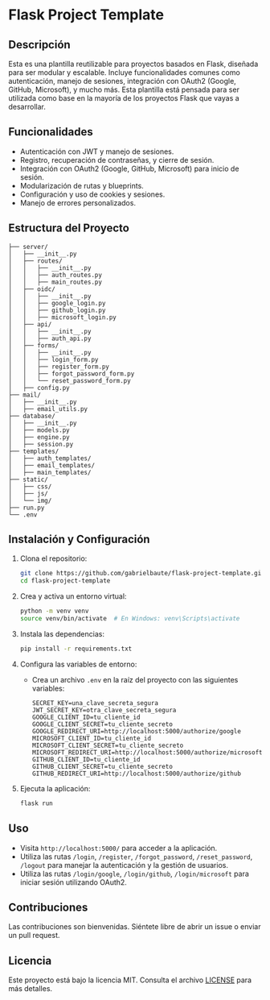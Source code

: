 # Flask Project Template

## Descripción
Esta es una plantilla reutilizable para proyectos basados en Flask, diseñada para ser modular y escalable. Incluye funcionalidades comunes como autenticación, manejo de sesiones, integración con OAuth2 (Google, GitHub, Microsoft), y mucho más. Esta plantilla está pensada para ser utilizada como base en la mayoría de los proyectos Flask que vayas a desarrollar.

## Funcionalidades
- Autenticación con JWT y manejo de sesiones.
- Registro, recuperación de contraseñas, y cierre de sesión.
- Integración con OAuth2 (Google, GitHub, Microsoft) para inicio de sesión.
- Modularización de rutas y blueprints.
- Configuración y uso de cookies y sesiones.
- Manejo de errores personalizados.

## Estructura del Proyecto
```
├── server/
│   ├── __init__.py
│   ├── routes/
│   │   ├── __init__.py
│   │   ├── auth_routes.py
│   │   ├── main_routes.py
│   ├── oidc/
│   │   ├── __init__.py
│   │   ├── google_login.py
│   │   ├── github_login.py
│   │   ├── microsoft_login.py
│   ├── api/
│   │   ├── __init__.py
│   │   ├── auth_api.py
│   ├── forms/
│   │   ├── __init__.py
│   │   ├── login_form.py
│   │   ├── register_form.py
│   │   ├── forgot_password_form.py
│   │   └── reset_password_form.py
│   ├── config.py
├── mail/
│   ├── __init__.py
│   ├── email_utils.py
├── database/
│   ├── __init__.py
│   ├── models.py
│   ├── engine.py
│   ├── session.py
├── templates/
│   ├── auth_templates/
│   ├── email_templates/
│   ├── main_templates/
├── static/
│   ├── css/
│   ├── js/
│   └── img/
├── run.py
└── .env
```

## Instalación y Configuración
1. Clona el repositorio:
    ```sh
    git clone https://github.com/gabrielbaute/flask-project-template.git
    cd flask-project-template
    ```

2. Crea y activa un entorno virtual:
    ```sh
    python -m venv venv
    source venv/bin/activate  # En Windows: venv\Scripts\activate
    ```

3. Instala las dependencias:
    ```sh
    pip install -r requirements.txt
    ```

4. Configura las variables de entorno:
    - Crea un archivo `.env` en la raíz del proyecto con las siguientes variables:
        ```
        SECRET_KEY=una_clave_secreta_segura
        JWT_SECRET_KEY=otra_clave_secreta_segura
        GOOGLE_CLIENT_ID=tu_cliente_id
        GOOGLE_CLIENT_SECRET=tu_cliente_secreto
        GOOGLE_REDIRECT_URI=http://localhost:5000/authorize/google
        MICROSOFT_CLIENT_ID=tu_cliente_id
        MICROSOFT_CLIENT_SECRET=tu_cliente_secreto
        MICROSOFT_REDIRECT_URI=http://localhost:5000/authorize/microsoft
        GITHUB_CLIENT_ID=tu_cliente_id
        GITHUB_CLIENT_SECRET=tu_cliente_secreto
        GITHUB_REDIRECT_URI=http://localhost:5000/authorize/github
        ```

5. Ejecuta la aplicación:
    ```sh
    flask run
    ```

## Uso
- Visita `http://localhost:5000/` para acceder a la aplicación.
- Utiliza las rutas `/login`, `/register`, `/forgot_password`, `/reset_password`, `/logout` para manejar la autenticación y la gestión de usuarios.
- Utiliza las rutas `/login/google`, `/login/github`, `/login/microsoft` para iniciar sesión utilizando OAuth2.

## Contribuciones
Las contribuciones son bienvenidas. Siéntete libre de abrir un issue o enviar un pull request.

## Licencia
Este proyecto está bajo la licencia MIT. Consulta el archivo [LICENSE](LICENSE) para más detalles.